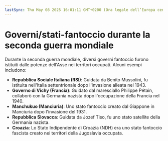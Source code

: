 ```yaml
---
lastSync: Thu May 08 2025 16:01:11 GMT+0200 (Ora legale dell’Europa centrale)
---
```

# Governi/stati-fantoccio durante la seconda guerra mondiale
Durante la seconda guerra mondiale, diversi governi fantoccio furono istituiti dalle potenze dell'Asse nei territori occupati. Alcuni esempi includono:

- **Repubblica Sociale Italiana (RSI)**: Guidata da Benito Mussolini, fu istituita nell'Italia settentrionale dopo l'invasione alleata nel 1943.
- **Governo di Vichy (Francia)**: Guidato dal maresciallo Philippe Pétain, collaborò con la Germania nazista dopo l'occupazione della Francia nel 1940.
- **Manchukuo (Manciuria)**: Uno stato fantoccio creato dal Giappone in Manciuria dopo l'invasione del 1931.
- **Repubblica Slovacca**: Guidata da Jozef Tiso, fu uno stato satellite della Germania nazista.
- **Croazia**: Lo Stato Indipendente di Croazia (NDH) era uno stato fantoccio fascista creato nei territori della Jugoslavia occupata.